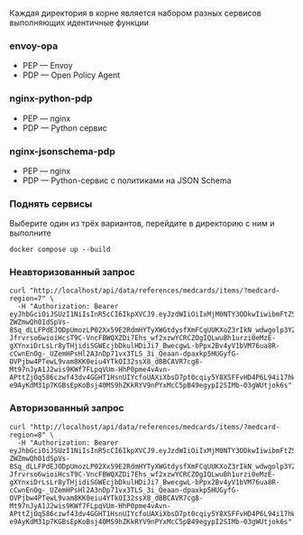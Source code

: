 Каждая директория в корне является набором разных сервисов выполняющих идентичные функции

### envoy-opa

* PEP — Envoy
* PDP — Open Policy Agent

### nginx-python-pdp

* PEP — nginx
* PDP — Python сервис 

### nginx-jsonschema-pdp

* PEP — nginx
* PDP — Python-сервис с политиками на JSON Schema

### Поднять сервисы

Выберите один из трёх вариантов, перейдите в директорию с ним и выполните 

```
docker compose up --build
```


### Неавторизованный запрос

```
curl "http://localhost/api/data/references/medcards/items/?medcard-region=7" \
  -H "Authorization: Bearer eyJhbGciOiJSUzI1NiIsInR5cCI6IkpXVCJ9.eyJzdWIiOiIxMjM0NTY3ODkwIiwibmFtZSI6ItCU0L7QutGC0L7RgCDQkNC50LHQvtC70LjRgiIsImdyb3VwIjoiZG9jdG9yIiwicmVnaW9uIjpbIjgiXSwiaWF0IjoxNTE2MjM5MDIyfQ.h1lJIcK59_5LeT6taI_c6bV1zOd3XEAiZFC12nlqDWaZOfn0s9GtDZH_4lrhCQ07sQPa2sQLLAMS-ZWZmwQh01dSpVs-8Sq_dLLFPdEJODpUmozLP02Xx59E2RdmHYTyXWGtdysfXmFCqUUKXoZ3rIkN_wdwgolp3YZSs3vDw5eyJKhiADeT-Jfrvrso6wioiHcsT9C-VncFBWQXZDi7Ehs_wf2xzwYCRCZOgIQLwuBh1urzi0eMzE-gXYnxiDrLsLr8yTHjidiSGWEcjbDkulHDiJi7_BwecgwL-bPpx2Bv4yV1bVM76ua8R-cCwnEnOg-_UZemHPsHl2A3nDp71vx3TLS_3i_Qeaan-dpaxkp5HUGyfG-OVPjbw4PTewL9vam8KK0eiu4YTkOI32ssX8_dBBCAVR7cg8-Mt97nJyA1J2wis9KWf7FLpqVUm-HhP0pme4vAvn-APttZjOq586czwf43dv4GGHT1HsnUIYcfoUAXiXbsD7pt0cqiy5Y8XSFFvHD4P6L94i17hWpTb4Voi92lGCtj64pbG3OsKgCcsHAXSySJxkg5aWJq5xKsxyLK1pToxkEUyOOhBq3Y5Yaf0anbgBMqtCx9t-e9AyKdM31p7KGBsEpKoBsj40MS9hZKkRYV9nPYxMcC5pB49egypI2SIMb-03gWUtjok6s"
```

### Авторизованный запрос

```
curl "http://localhost/api/data/references/medcards/items/?medcard-region=8" \
  -H "Authorization: Bearer eyJhbGciOiJSUzI1NiIsInR5cCI6IkpXVCJ9.eyJzdWIiOiIxMjM0NTY3ODkwIiwibmFtZSI6ItCU0L7QutGC0L7RgCDQkNC50LHQvtC70LjRgiIsImdyb3VwIjoiZG9jdG9yIiwicmVnaW9uIjpbIjgiXSwiaWF0IjoxNTE2MjM5MDIyfQ.h1lJIcK59_5LeT6taI_c6bV1zOd3XEAiZFC12nlqDWaZOfn0s9GtDZH_4lrhCQ07sQPa2sQLLAMS-ZWZmwQh01dSpVs-8Sq_dLLFPdEJODpUmozLP02Xx59E2RdmHYTyXWGtdysfXmFCqUUKXoZ3rIkN_wdwgolp3YZSs3vDw5eyJKhiADeT-Jfrvrso6wioiHcsT9C-VncFBWQXZDi7Ehs_wf2xzwYCRCZOgIQLwuBh1urzi0eMzE-gXYnxiDrLsLr8yTHjidiSGWEcjbDkulHDiJi7_BwecgwL-bPpx2Bv4yV1bVM76ua8R-cCwnEnOg-_UZemHPsHl2A3nDp71vx3TLS_3i_Qeaan-dpaxkp5HUGyfG-OVPjbw4PTewL9vam8KK0eiu4YTkOI32ssX8_dBBCAVR7cg8-Mt97nJyA1J2wis9KWf7FLpqVUm-HhP0pme4vAvn-APttZjOq586czwf43dv4GGHT1HsnUIYcfoUAXiXbsD7pt0cqiy5Y8XSFFvHD4P6L94i17hWpTb4Voi92lGCtj64pbG3OsKgCcsHAXSySJxkg5aWJq5xKsxyLK1pToxkEUyOOhBq3Y5Yaf0anbgBMqtCx9t-e9AyKdM31p7KGBsEpKoBsj40MS9hZKkRYV9nPYxMcC5pB49egypI2SIMb-03gWUtjok6s"
```
